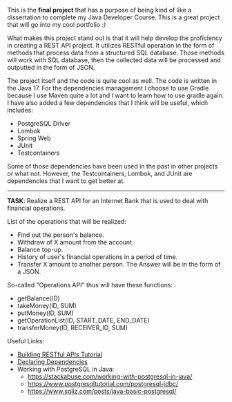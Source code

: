 This is the **final project** that has a purpose of being kind of like a dissertation to complete my Java Developer Course.
This is a great project that will go into my cool portfolio _:)_

What makes this project stand out is that it will help develop the proficiency in creating a REST API project.
It utilizes RESTful operation in the form of methods that process data from a structured SQL database.
Those methods will work with SQL database, then the collected data will be processed and outputted in the form of JSON.

The project itself and the code is quite cool as well. The code is written in the Java 17.
For the dependencies management I choose to use Gradle because I use Maven quite a lot and I want to learn how to use gradle again. I have also added a few dependencies that I think will be useful, which includes:
* PostgreSQL Driver
* Lombok
* Spring Web
* JUnit
* Testcontainers

Some of those dependencies have been used in the past in other projects or what not.
However, the Testcontainers, Lombok, and JUnit are dependencies that I want to get better at.

---

**TASK**: Realize a REST API for an Internet Bank that is used to deal with financial operations.

List of the operations that will be realized:
- Find out the person's balance.
- Withdraw of X amount from the account.
- Balance top-up.
- History of user's financial operations in a period of time.
- Transfer X amount to another person.
  The Answer will be in the form of a JSON.

So-called "Operations API" thus will have these functions:
* getBalance(ID)
* takeMoney(ID, SUM)
* putMoney(ID, SUM)
* getOperationList(ID, START_DATE, END_DATE)
* transferMoney(ID, RECEIVER_ID, SUM)



Useful Links:
* [Building RESTful APIs Tutorial](https://medium.com/javarevisited/building-restful-apis-in-java-a-step-by-step-tutorial-e1b9b2d3e6ab)
* [Declaring Dependencies](https://docs.gradle.org/current/userguide/declaring_dependencies.html)
* Working with PostgreSQL in Java:
  * https://stackabuse.com/working-with-postgresql-in-java/
  * https://www.postgresqltutorial.com/postgresql-jdbc/
  * https://www.sqliz.com/posts/java-basic-postgresql/